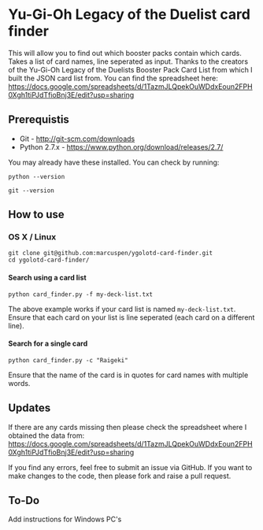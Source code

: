 # Yu-Gi-Oh Legacy of the Duelist card finder

This will allow you to find out which booster packs contain which cards.
Takes a list of card names, line seperated as input.
Thanks to the creators of the Yu-Gi-Oh Legacy of the Duelists Booster Pack Card List from which I built the JSON card list from. You can find the spreadsheet here:
https://docs.google.com/spreadsheets/d/1TazmJLQpekOuWDdxEoun2FPH0Xgh1tiPJdTfioBnj3E/edit?usp=sharing

## Prerequistis

* Git - http://git-scm.com/downloads
* Python 2.7.x - https://www.python.org/download/releases/2.7/

You may already have these installed. You can check by running:

```
python --version
```
```
git --version
```

## How to use

### OS X / Linux

```
git clone git@github.com:marcuspen/ygolotd-card-finder.git
cd ygolotd-card-finder/
```
#### Search using a card list
```
python card_finder.py -f my-deck-list.txt
```
The above example works if your card list is named `my-deck-list.txt`.
Ensure that each card on your list is line seperated (each card on a different line).

#### Search for a single card
```
python card_finder.py -c "Raigeki"
```
Ensure that the name of the card is in quotes for card names with multiple words.

## Updates

If there are any cards missing then please check the spreadsheet where I obtained the data from:
https://docs.google.com/spreadsheets/d/1TazmJLQpekOuWDdxEoun2FPH0Xgh1tiPJdTfioBnj3E/edit?usp=sharing

If you find any errors, feel free to submit an issue via GitHub.
If you want to make changes to the code, then please fork and raise a pull request.

## To-Do

Add instructions for Windows PC's


